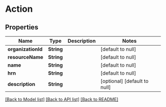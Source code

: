 # Action
## Properties

Name | Type | Description | Notes
------------ | ------------- | ------------- | -------------
**organizationId** | **String** |  | [default to null]
**resourceName** | **String** |  | [default to null]
**name** | **String** |  | [default to null]
**hrn** | **String** |  | [default to null]
**description** | **String** |  | [optional] [default to null]

[[Back to Model list]](../README.md#documentation-for-models) [[Back to API list]](../README.md#documentation-for-api-endpoints) [[Back to README]](../README.md)


